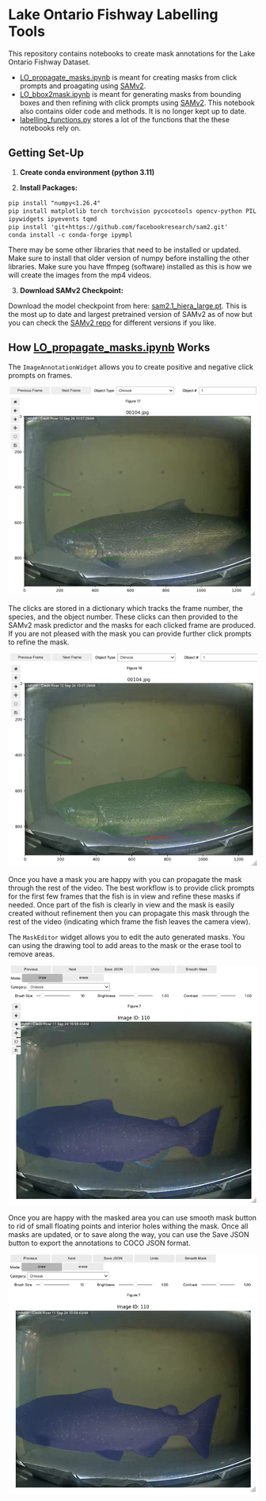 # Lake Ontario Fishway Labelling Tools

This repository contains notebooks to create mask annotations for the Lake Ontario Fishway Dataset. 

 * [LO_propagate_masks.ipynb](LO_propagate_masks.ipynb) is meant for creating masks from click prompts and proagating using [SAMv2](https://github.com/facebookresearch/sam2).
 * [LO_bbox2mask.ipynb](LO_bbox2mask.ipynb) is meant for generating masks from bounding boxes and then refining with click prompts using [SAMv2](https://github.com/facebookresearch/sam2). This notebook also contains older code and methods. It is no longer kept up to date.
 * [labelling_functions.py](labelling_functions.py) stores a lot of the functions that the these notebooks rely on.

## Getting Set-Up

1. **Create conda environment (python 3.11)**

2. **Install Packages:**

```
pip install "numpy<1.26.4"
pip install matplotlib torch torchvision pycocotools opencv-python PIL ipywidgets ipyevents tqmd
pip install 'git+https://github.com/facebookresearch/sam2.git'
conda install -c conda-forge ipympl
```

There may be some other libraries that need to be installed or updated. Make sure to install that older version of numpy before installing the other libraries. Make sure you have ffmpeg (software) installed as this is how we will create the images from the mp4 videos.

3. **Download SAMv2 Checkpoint:**

Download the model checkpoint from here: [sam2.1_hiera_large.pt](https://dl.fbaipublicfiles.com/segment_anything_2/092824/sam2.1_hiera_large.pt). This is the most up to date and largest pretrained version of SAMv2 as of now but you can check the [SAMv2 repo](https://github.com/facebookresearch/sam2) for different versions if you like. 

## How [LO_propagate_masks.ipynb](LO_propagate_masks.ipynb) Works

The `ImageAnnotationWidget` allows you to create positive and negative click prompts on frames.

![Image of unmasked fish with click prompts to indicate where the fish is.](demo_images/unmasked_clicked.png)

The clicks are stored in a dictionary which tracks the frame number, the species, and the object number. These clicks can then provided to the SAMv2 mask predictor and the masks for each clicked frame are produced. If you are not pleased with the mask you can provide further click prompts to refine the mask.

![Image of masked fish with click prompts to indicate where the mask needs to be refined.](demo_images/refining_click_prompts.png)

Once you have a mask you are happy with you can propagate the mask through the rest of the video. The best workflow is to provide click prompts for the first few frames that the fish is in view and refine these masks if needed. Once part of the fish is clearly in view and the mask is easily created without refinement then you can propagate this mask through the rest of the video (indicating which frame the fish leaves the camera view).

The `MaskEditor` widget allows you to edit the auto generated masks. You can using the drawing tool to add areas to the mask or the erase tool to remove areas. 

![Image of masked fish being edited with the drawing tool.](demo_images/lasso_tool.png)

Once you are happy with the masked area you can use smooth mask button to rid of small floating points and interior holes withing the mask. Once all masks are updated, or to save along the way, you can use the Save JSON button to export the annotations to COCO JSON format. 

![Image of edited masked fish.](demo_images/edited_mask.png)

